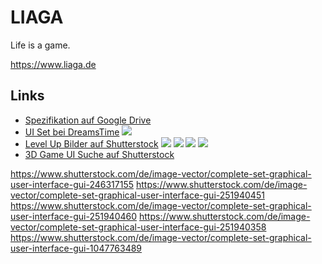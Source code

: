 # LIAGA

Life is a game.

https://www.liaga.de

## Links

- [Spezifikation auf Google Drive](https://docs.google.com/document/d/1fwDzGHKnRD_jbWospa4CFzKJYusXuj_HcPR9YERlzP4/edit)
- [UI Set bei DreamsTime](https://www.dreamstime.com/big-set-buttons-icons-elements-space-game-cartoon-casual-games-app-d-video-game-ui-kit-icon-mobile-games-big-set-image156285232) ![](https://thumbs.dreamstime.com/z/big-set-buttons-icons-elements-space-game-cartoon-casual-games-app-d-video-game-ui-kit-icon-mobile-games-big-set-156285232.jpg)
- [Level Up Bilder auf Shutterstock](https://www.shutterstock.com/de/search/level+up) ![](https://image.shutterstock.com/image-vector/level-screen-pixel-video-game-600w-1360868615.jpg) ![](https://image.shutterstock.com/image-vector/level-game-icon-600w-739393402.jpg) ![](https://image.shutterstock.com/image-vector/pixel-art-1-level-green-600w-1446037868.jpg) ![](https://image.shutterstock.com/image-vector/vector-star-icons-set-collection-600w-442312165.jpg)
- [3D Game UI Suche auf Shutterstock](https://www.shutterstock.com/de/search/2d+game+ui?sort=popular&search_source=base_related_searches)

https://www.shutterstock.com/de/image-vector/complete-set-graphical-user-interface-gui-246317155
https://www.shutterstock.com/de/image-vector/complete-set-graphical-user-interface-gui-251940451
https://www.shutterstock.com/de/image-vector/complete-set-graphical-user-interface-gui-251940460
https://www.shutterstock.com/de/image-vector/complete-set-graphical-user-interface-gui-251940358
https://www.shutterstock.com/de/image-vector/complete-set-graphical-user-interface-gui-1047763489
